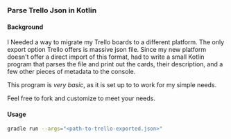 ### Parse Trello Json in Kotlin

#### Background
I Needed a way to migrate my Trello boards to a different platform. 
The only export option Trello offers is massive json file. 
Since my new platform doesn't offer a direct import of this format, 
had to write a small Kotlin program that parses the file and print out 
the cards, their description, and a few other pieces of metadata to the console.

This program is *very basic*, as it is set up to to work for my simple needs.  

Feel free to fork and customize to meet your needs. 

#### Usage
```bash 
gradle run --args="<path-to-trello-exported.json>"
```    
